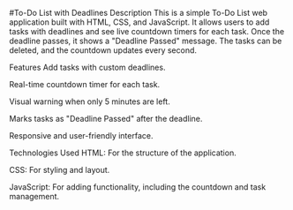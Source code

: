 #To-Do List with Deadlines
Description
This is a simple To-Do List web application built with HTML, CSS, and JavaScript. It allows users to add tasks with deadlines and see live countdown timers for each task. Once the deadline passes, it shows a "Deadline Passed" message. The tasks can be deleted, and the countdown updates every second.

Features
Add tasks with custom deadlines.

Real-time countdown timer for each task.

Visual warning when only 5 minutes are left.

Marks tasks as "Deadline Passed" after the deadline.

Responsive and user-friendly interface.

Technologies Used
HTML: For the structure of the application.

CSS: For styling and layout.

JavaScript: For adding functionality, including the countdown and task management.
